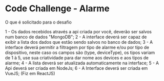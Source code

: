 # Code Challenge - Alarme
O que é solicitado para o desafio


1 - Os dados recebidos através a api criada por você, deverão ser salvos num banco de dados "MongoDB";
2 - A interface deverá ser capaz de exibir a lista dos dados que estão sendo salvos no banco de dados;
3 - A interface deverá permitir a filtragem por tipo de alarme e/ou por tipo de dispositivo, neste caso os campos são (type, deviceType), os tipos variam de 1 à 5, use sua criatividade para dar nome aos devices e aos tipos de alarme;
4 - A lista deverá ser atualizada automaticamente na interface;
5 - A Api deverá ser criada em NodeJs;
6 - A Interface deverá ser criada em VueJS; (Fiz em ReactJS)
